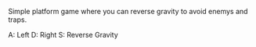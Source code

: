 Simple platform game where you can reverse gravity to avoid enemys and traps.

A: Left
D: Right
S: Reverse Gravity